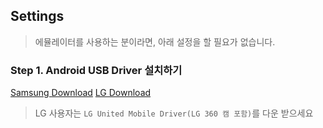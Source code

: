 ## Settings
> 에뮬레이터를 사용하는 분이라면, 아래 설정을 할 필요가 없습니다.

### Step 1. Android USB Driver 설치하기
[Samsung Download](http://local.sec.samsung.com/comLocal/support/down/kies_main.do?kind=usb)
[LG Download](http://www.lge.co.kr/lgekor/download-center/downloadCenterList.do)
> LG 사용자는 `LG United Mobile Driver(LG 360 캠 포함)`를 다운 받으세요

